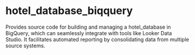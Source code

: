 # hotel_database_biqquery
Provides source code for building and managing a hotel_database in BigQuery, which can seamlessly integrate with tools like Looker Data Studio. It facilitates automated reporting by consolidating data from multiple source systems.
